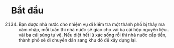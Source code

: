 # Bắt đầu

2134. Bạn được nhà nước cho nhiệm vụ đi kiểm tra một thành phố bị thây ma xâm nhập, mỗi tuần thì nhà nước sẽ giao cho vài ba cái hộp nguyên liệu.. vài ba cái súng tự vệ.
Nếu diệt hết lũ xác sống rồi thì nhà nước cấp tiền, thành phố sẽ di chuyển dân sang khu đó để xây dựng lại.


